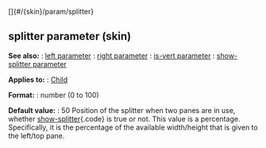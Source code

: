 []{#/{skin}/param/splitter}
## splitter parameter (skin)
**See also:**
:   [left parameter](#/%7Bskin%7D/param/left)
:   [right parameter](#/%7Bskin%7D/param/right)
:   [is-vert parameter](#/%7Bskin%7D/param/is-vert)
:   [show-splitter parameter](#/%7Bskin%7D/param/show-splitter)
<!-- -->
**Applies to:**
:   [Child](#/%7Bskin%7D/control/child)
<!-- -->
**Format:**
:   number (0 to 100)
<!-- -->
**Default value:**
:   50
Position of the splitter when two panes are in use, whether
[show-splitter](#/%7Bskin%7D/param/show-splitter){.code} is true or not.
This value is a percentage. Specifically, it is the percentage of the
available width/height that is given to the left/top pane.